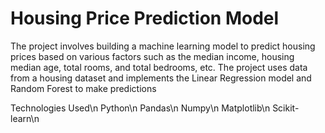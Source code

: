 # Housing Price Prediction Model
The project involves building a machine learning model to predict housing prices based on various factors such as the median income, housing median age, total rooms, and total bedrooms, etc. The project uses data from a housing dataset and implements the Linear Regression model and Random Forest to make predictions

Technologies Used\n
Python\n
Pandas\n
Numpy\n
Matplotlib\n
Scikit-learn\n
